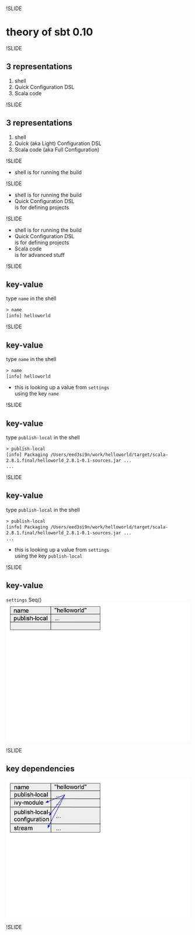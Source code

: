 !SLIDE
# theory of sbt 0.10

!SLIDE
## 3 representations
1. shell
2. Quick Configuration DSL
3. Scala code

!SLIDE
## 3 representations
1. shell
2. Quick (aka Light) Configuration DSL
3. Scala code (aka Full Configuration)

!SLIDE
- shell is for running the build

!SLIDE
- shell is for running the build
- Quick Configuration DSL <br>is for defining projects

!SLIDE
- shell is for running the build
- Quick Configuration DSL <br>is for defining projects
- Scala code <br>is for advanced stuff

!SLIDE
## key-value

type `name` in the shell

    > name
    [info] helloworld

!SLIDE
## key-value

type `name` in the shell

    > name
    [info] helloworld

- this is looking up a value from `settings`<br>using the key `name`

!SLIDE
## key-value

type `publish-local` in the shell

    > publish-local
    [info] Packaging /Users/eed3si9n/work/helloworld/target/scala-2.8.1.final/helloworld_2.8.1-0.1-sources.jar ...
    ...

!SLIDE
## key-value

type `publish-local` in the shell

    > publish-local
    [info] Packaging /Users/eed3si9n/work/helloworld/target/scala-2.8.1.final/helloworld_2.8.1-0.1-sources.jar ...
    ...

- this is looking up a value from `settings`<br>using the key `publish-local`

!SLIDE
## key-value
`settings` Seq()
![k-v](theory/sbt0.10k-v.png)

!SLIDE
## key dependencies
![deps](theory/sbt0.10k-v2.png)

!SLIDE


